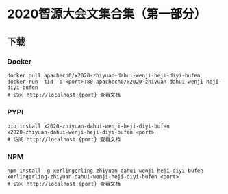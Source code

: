 # 2020智源大会文集合集（第一部分）

## 下载

### Docker

```
docker pull apachecn0/x2020-zhiyuan-dahui-wenji-heji-diyi-bufen
docker run -tid -p <port>:80 apachecn0/x2020-zhiyuan-dahui-wenji-heji-diyi-bufen
# 访问 http://localhost:{port} 查看文档
```

### PYPI

```
pip install x2020-zhiyuan-dahui-wenji-heji-diyi-bufen
x2020-zhiyuan-dahui-wenji-heji-diyi-bufen <port>
# 访问 http://localhost:{port} 查看文档
```

### NPM

```
npm install -g xerlingerling-zhiyuan-dahui-wenji-heji-diyi-bufen
xerlingerling-zhiyuan-dahui-wenji-heji-diyi-bufen <port>
# 访问 http://localhost:{port} 查看文档
```